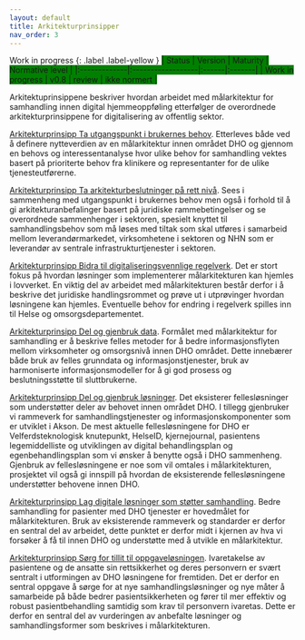 ```yaml
---
layout: default
title: Arkitekturprinsipper
nav_order: 3
---
```


Work in progress 
{: .label .label-yellow }
<span style="background-color:green">
| Status | Version | Maturity | Normative level |
|:-------------|:------------------|:------|:-------|
| Work in progress | v0.8 | review  | ikke normert |
</span>

Arkitektuprinsippene beskriver hvordan arbeidet med målarkitektur for samhandling innen digital hjemmeoppføling etterfølger de overordnede arkitekturprinsippene for digitalisering av offentlig sektor.

<!-- Arkitekturprinsippene, skulle det være noe om automatisering?
Datastyrte prosesser, regelstyring og automatisering-->

[Arkitekturprinsipp Ta utgangspunkt i brukernes behov](https://confluence.ehelse.no/display/AA/Arkitekturprinsipp+Ta+utgangspunkt+i+brukernes+behov). Etterleves både ved å definere nytteverdien av en målarkitektur innen området DHO og gjennom en behovs og interessentanalyse hvor ulike behov for samhandling vektes basert på prioriterte behov fra klinikere og representanter for de ulike tjenesteutførerne.

[Arkitekturprinsipp Ta arkitekturbeslutninger på rett nivå](https://confluence.ehelse.no/pages/viewpage.action?pageId=205064264). Sees i sammenheng med utgangspunkt i brukernes behov men også i forhold til å gi arkitekturanbefalinger basert på juridiske rammebetingelser og se overordnede sammenhenger i sektoren, spesielt knyttet til samhandlingsbehov som må løses med tiltak som skal utføres i samarbeid mellom leverandørmarkedet, virksomhetene i sektoren og NHN som er leverandør av sentrale infrastrukturtjenester i sektoren.

[Arkitekturprinsipp Bidra til digitaliseringsvennlige regelverk](https://confluence.ehelse.no/display/AA/Arkitekturprinsipp+Bidra+til+digitaliseringsvennlige+regelverk). Det er stort fokus på hvordan løsninger som implementerer målarkitekturen kan hjemles i lovverket. En viktig del av arbeidet med målarkitekturen består derfor i å beskrive det juridiske handlingsrommet og prøve ut i utprøvinger hvordan løsningene kan hjemles. Eventuelle behov for endring i regelverk spilles inn til Helse og omsorgsdepartementet.

[Arkitekturprinsipp Del og gjenbruk data](https://confluence.ehelse.no/display/AA/Arkitekturprinsipp+Del+og+gjenbruk+data). Formålet med målarkitektur for samhandling er å beskrive felles metoder for å bedre informasjonsflyten mellom virksomheter og omsorgsnivå innen DHO området. Dette innebærer både bruk av felles grunndata og informasjonstjenester, bruk av harmoniserte informasjonsmodeller for å gi god prosess og beslutningsstøtte til sluttbrukerne.

[Arkitekturprinsipp Del og gjenbruk løsninger](https://confluence.ehelse.no/pages/viewpage.action?pageId=205064270). Det eksisterer fellesløsninger som understøtter deler av behovet innen området DHO. I tillegg gjenbruker vi rammeverk for samhandlingstjenester og informasjonskomponenter som er utviklet i Akson. De mest aktuelle fellesløsningene for DHO er Velferdsteknologisk knutepunkt, HelseID, kjernejournal, pasientens legemiddelliste og utviklingen av digital behandlingsplan og egenbehandlingsplan som vi ønsker å benytte også i DHO sammenheng. Gjenbruk av fellesløsningene er noe som vil omtales i målarkitekturen, prosjektet vil også gi innspill på hvordan de eksisterende fellesløsningene understøtter behovene innen DHO.

[Arkitekturprinsipp Lag digitale løsninger som støtter samhandling](https://confluence.ehelse.no/pages/viewpage.action?pageId=205064273). Bedre samhandling for pasienter med DHO tjenester er hovedmålet for målarkitekturen. Bruk av eksisterende rammeverk og standarder er derfor en sentral del av arbeidet, dette punktet er derfor midt i kjernen av hva vi forsøker å få til innen DHO og understøtte med å utvikle en målarkitektur.

[Arkitekturprinsipp Sørg for tillit til oppgaveløsningen](https://confluence.ehelse.no/pages/viewpage.action?pageId=205064275). Ivaretakelse av pasientene og de ansatte sin rettsikkerhet og deres personvern er svært sentralt i utformingen av DHO løsningene for fremtiden. Det er derfor en sentral oppgave å sørge for at nye samhandlingsløsninger og nye måter å samarbeide på både bedrer pasientsikkerheten og fører til mer effektiv og robust pasientbehandling samtidig som krav til personvern ivaretas. Dette er derfor en sentral del av vurderingen av anbefalte løsninger og samhandlingsformer som beskrives i målarkitekturen.
